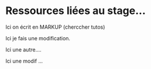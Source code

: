# Ressources liées au stage...

Ici on écrit en MARKUP (cherccher tutos)

Ici je fais une modification.

Ici une autre....

Ici une modif
...
